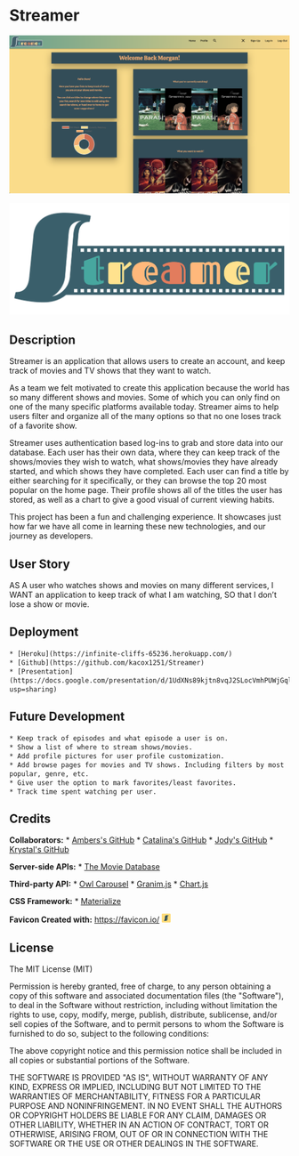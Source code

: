 # Streamer
![](streamer-profile-screenshot.png)

![Image of Logo](./public/assets/img/streamer-logo.png)

## Description 
Streamer is an application that allows users to create an account, 
and keep track of movies and TV shows that they want to watch.

As a team we felt motivated to create this application because the world has so many different shows and movies. 
Some of which you can only find on one of the many specific platforms available today. Streamer aims to help users filter and organize all of the many options so that no one loses track of a favorite show.

Streamer uses authentication based log-ins to grab and store data into our database. 
Each user has their own data, where they can keep track of the shows/movies they wish to watch, 
what shows/movies they have already started, and which shows they have completed.
Each user can find a title by either searching for it specifically, or they can browse the top 20
most popular on the home page. Their profile shows all of the titles the user has stored, as well as a chart to give a good visual of current viewing habits.

This project has been a fun and challenging experience. It showcases just how far we have all come
in learning these new technologies, and our journey as developers.

## User Story 
AS A user who watches shows and movies on many different services, 
I WANT an application to keep track of what I am watching, 
SO that I don’t lose a show or movie.



## Deployment 
    * [Heroku](https://infinite-cliffs-65236.herokuapp.com/)
    * [Github](https://github.com/kacox1251/Streamer)
    * [Presentation](https://docs.google.com/presentation/d/1UdXNs89kjtn8vqJ2SLocVmhPUWjGqlNWaOq3ye4Sc0A/edit?usp=sharing)


## Future Development 
    * Keep track of episodes and what episode a user is on.
    * Show a list of where to stream shows/movies.
    * Add profile pictures for user profile customization.
    * Add browse pages for movies and TV shows. Including filters by most popular, genre, etc.
    * Give user the option to mark favorites/least favorites.
    * Track time spent watching per user.




## Credits

__Collaborators:__
    * [Ambers's GitHub](https://github.com/ambernina)
    * [Catalina's GitHub](https://github.com/catalinarose1361)
    * [Jody's GitHub](https://github.com/missjody)
    * [Krystal's GitHub](https://github.com/kacox1251)

__Server-side APIs:__
    * [The Movie Database](https://www.themoviedb.org/)

__Third-party API:__
    * [Owl Carousel](https://owlcarousel2.github.io/OwlCarousel2/)
    * [Granim.js](https://sarcadass.github.io/granim.js/index.html)
    * [Chart.js](https://www.chartjs.org/)

__CSS Framework:__
    * [Materialize](https://materializecss.com/)

__Favicon Created with:__
https://favicon.io/
![Favicon](./public/assets/img/favicon_io/favicon-16x16.png) 


## License

The MIT License (MIT)

Permission is hereby granted, free of charge, to any person obtaining a copy
of this software and associated documentation files (the "Software"), to deal
in the Software without restriction, including without limitation the rights
to use, copy, modify, merge, publish, distribute, sublicense, and/or sell
copies of the Software, and to permit persons to whom the Software is
furnished to do so, subject to the following conditions:

The above copyright notice and this permission notice shall be included in all
copies or substantial portions of the Software.

THE SOFTWARE IS PROVIDED "AS IS", WITHOUT WARRANTY OF ANY KIND, EXPRESS OR
IMPLIED, INCLUDING BUT NOT LIMITED TO THE WARRANTIES OF MERCHANTABILITY,
FITNESS FOR A PARTICULAR PURPOSE AND NONINFRINGEMENT. IN NO EVENT SHALL THE
AUTHORS OR COPYRIGHT HOLDERS BE LIABLE FOR ANY CLAIM, DAMAGES OR OTHER
LIABILITY, WHETHER IN AN ACTION OF CONTRACT, TORT OR OTHERWISE, ARISING FROM,
OUT OF OR IN CONNECTION WITH THE SOFTWARE OR THE USE OR OTHER DEALINGS IN THE
SOFTWARE.
